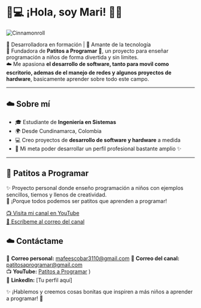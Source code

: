 

<!--
**Mari1345Espu/Mari1345Espu** is a ✨ _special_ ✨ repository because its `README.md` (this file) appears on your GitHub profile.

Here are some ideas to get you started:

- 🔭 I’m currently working on ...
- 🌱 I’m currently learning ...
- 👯 I’m looking to collaborate on ...
- 🤔 I’m looking for help with ...
- 💬 Ask me about ...
- 📫 How to reach me: ...
- 😄 Pronouns: ...
- ⚡ Fun fact: ...
-->

# 🐥💻 ¡Hola, soy Mari! 🌸💙  

![Cinnamonroll](https://i.imgur.com/YJdJ9Xb.gif)  

💙 Desarrolladora en formación | 🌸 Amante de la tecnología  
🐥 Fundadora de **Patitos a Programar** 🦆, un proyecto para enseñar programación a niños de forma  divertida y sin limites.  
☁️ Me apasiona **el desarrollo de software, tanto para movil como escritorio, ademas de el manejo de redes y algunos proyectos de hardware**, basicamente aprender sobre todo este campo.  

---

## ☁️ Sobre mí  

- 🎓 Estudiante de **Ingeniería en Sistemas** 
- 🌍 Desde Cundinamarca, Colombia  
- 💻 Creo proyectos de **desarrollo de software y hardware** a medida  
- 💙 Mi meta poder desarrollar un perfil profesional bastante amplio ✨  

---

## 🦆 Patitos a Programar  

✨ Proyecto personal donde enseño programación a niños con ejemplos sencillos, tiernos y llenos de creatividad.  
🐥 ¡Porque todos podemos ser patitos que aprenden a programar!  

[📺 Visita mi canal en YouTube](https://www.youtube.com/@PatitosaProgramar)  
[💌 Escríbeme al correo del canal](mailto:patitosaprogramar@gmail.com)  


<!--
---

## 💙 Tecnologías que uso  

![Python](https://img.shields.io/badge/Python-89CFF0?style=for-the-badge&logo=python&logoColor=white)  
![Django](https://img.shields.io/badge/Django-A7C7E7?style=for-the-badge&logo=django&logoColor=white)  
![Flutter](https://img.shields.io/badge/Flutter-B0E0E6?style=for-the-badge&logo=flutter&logoColor=white)  
![Arduino](https://img.shields.io/badge/Arduino-ADD8E6?style=for-the-badge&logo=arduino&logoColor=white)  
![React](https://img.shields.io/badge/React-87CEEB?style=for-the-badge&logo=react&logoColor=white)  
![SQL](https://img.shields.io/badge/SQL-5DADEC?style=for-the-badge&logo=postgresql&logoColor=white)  

---

## 🐥 Proyectos destacados  

- 🧠 [Clasificador de alfabeto dactilológico](https://github.com/Mari1345Espu/Clasificador-de-alfabeto_dactilol-gico) – Reconocimiento de señas con **ResNet-50**  
- 🌍 App Turística **Rutas Andinas** – Flutter + Django con roles de usuario, experto y administrador  
- ⚡ Proyectos de **Arduino** – Ascensor de 4 pisos, banda transportadora y semáforos inteligentes  

---

## 📊 Mis estadísticas  

![GitHub Stats](https://github-readme-stats.vercel.app/api?username=Mari1345Espu&show_icons=true&theme=tokyonight&title_color=89CFF0&icon_color=ADD8E6)  
![Top Langs](https://github-readme-stats.vercel.app/api/top-langs/?username=Mari1345Espu&layout=compact&theme=tokyonight&title_color=89CFF0)  

---
-->
## ☁️ Contáctame  

💌 **Correo personal:** mafeescobar3110@gmail.com
📧 **Correo del canal:** [patitosaprogramar@gmail.com](mailto:patitos.a.programar.1@gmail.com)  
📺 **YouTube:** [Patitos a Programar](https://www.youtube.com/@PatitosaProgramar)
)  
🌸 **LinkedIn:** [Tu perfil aquí]  

✨ ¡Hablemos y creemos cosas bonitas que inspiren a más niños a aprender a programar! 💙


